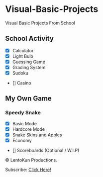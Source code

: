 # Visual-Basic-Projects
Visual Basic Projects From School

## School Activity
- [x] Calculator
- [x] Light Bulb
- [x] Guessing Game
- [x] Grading System
- [x] Sudoku
- [] Casino

## My Own Game
### Speedy Snake
- [x] Basic Mode
- [x] Hardcore Mode
- [x] Snake Skins and Apples
- [x] Economy
- [] Scoreboards (Optional / W.I.P)

© LentoKun Productions.

Subscribe: [Click Here!](https://youtube.com/c/LentoKun)

